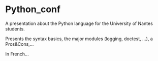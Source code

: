 Python_conf
===========

A presentation about the Python language for the University of Nantes students.

Presents the syntax basics, the major modules (logging, doctest, ...),
a Pros&Cons,...

In French...
